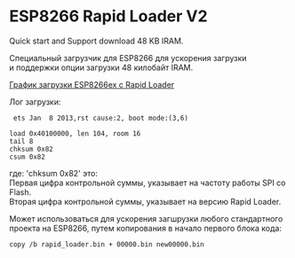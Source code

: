 ﻿# ESP8266 Rapid Loader V2
Quick start and Support download 48 KB IRAM.

Специальный загрузчик для ESP8266 для ускорения загрузки<br>
и поддержки опции загрузки 48 килобайт IRAM.

[График загрузки ESP8266ex c Rapid Loader](https://raw.githubusercontent.com/pvvx/Rapid_Loader/master/ESP-01-StartSignals.gif)

Лог загрузки:<br>
```
 ets Jan  8 2013,rst cause:2, boot mode:(3,6)

load 0x40100000, len 104, room 16 
tail 8
chksum 0x82
csum 0x82
```
где: 'chksum 0x82' это: <br>
Первая цифра контрольной суммы, указывает на частоту работы SPI со Flash.<br>
Вторая цифра контрольной суммы, указывает на версию Rapid Loader.<br>

Может использоваться для ускорения загшрузки любого стандартного <br> 
проекта на ESP8266, путем копирования в начало первого блока кода:<br>
```
copy /b rapid_loader.bin + 00000.bin new00000.bin    
```
